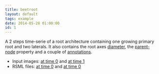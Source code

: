 ```yaml
---
title: beetroot
layout: default
tags: example
date: 2014-05-28 01:00:00
id: 1
---
```


A 2 steps time-serie of a root architecture containing one growing primary root and two laterals. It also contains the root axes [diameter][], the [parent-node][] property and a couple of [annotations][].

  - Input images: [at time 0][img0] and [at time 1][img1]
  - RSML files: [at time 0][rsml0] and [at time 0][rsml1]
  
[img0]: /images/examples/beetroot_0.png  
[img1]: /images/examples/beetroot_1.png  
[rsml0]: beetroot_0-rsml
[rsml1]: beetroot_1-rsml

[diameter]: /format/thesaurus#diameter
[parent-node]: /format/thesaurus#parent-node-root
[annotations]: /format/scene#annotations

